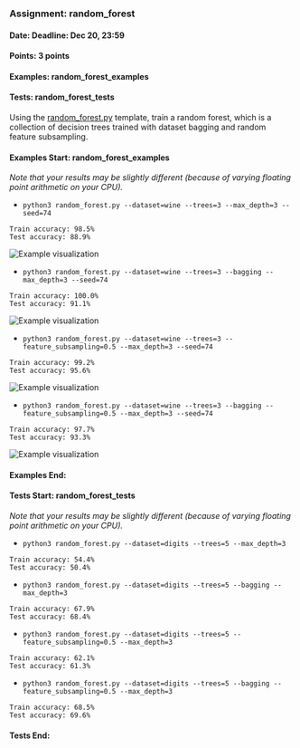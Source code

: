 ### Assignment: random_forest
#### Date: Deadline: Dec 20, 23:59
#### Points: 3 points
#### Examples: random_forest_examples
#### Tests: random_forest_tests

Using the [random_forest.py](https://github.com/ufal/npfl129/tree/master/labs/09/random_forest.py)
template, train a random forest, which is a collection of decision trees trained
with dataset bagging and random feature subsampling.

#### Examples Start: random_forest_examples
_Note that your results may be slightly different (because of varying floating point arithmetic on your CPU)._
- `python3 random_forest.py --dataset=wine --trees=3 --max_depth=3 --seed=74`
```
Train accuracy: 98.5%
Test accuracy: 88.9%
```
![Example visualization](//ufal.mff.cuni.cz/~straka/courses/npfl129/2122/tasks/figures/random_forest_1.svgz)
- `python3 random_forest.py --dataset=wine --trees=3 --bagging --max_depth=3 --seed=74`
```
Train accuracy: 100.0%
Test accuracy: 91.1%
```
![Example visualization](//ufal.mff.cuni.cz/~straka/courses/npfl129/2122/tasks/figures/random_forest_2.svgz)
- `python3 random_forest.py --dataset=wine --trees=3 --feature_subsampling=0.5 --max_depth=3 --seed=74`
```
Train accuracy: 99.2%
Test accuracy: 95.6%
```
![Example visualization](//ufal.mff.cuni.cz/~straka/courses/npfl129/2122/tasks/figures/random_forest_3.svgz)
- `python3 random_forest.py --dataset=wine --trees=3 --bagging --feature_subsampling=0.5 --max_depth=3 --seed=74`
```
Train accuracy: 97.7%
Test accuracy: 93.3%
```
![Example visualization](//ufal.mff.cuni.cz/~straka/courses/npfl129/2122/tasks/figures/random_forest_4.svgz)
#### Examples End:
#### Tests Start: random_forest_tests
_Note that your results may be slightly different (because of varying floating point arithmetic on your CPU)._
- `python3 random_forest.py --dataset=digits --trees=5 --max_depth=3`
```
Train accuracy: 54.4%
Test accuracy: 50.4%
```
- `python3 random_forest.py --dataset=digits --trees=5 --bagging --max_depth=3`
```
Train accuracy: 67.9%
Test accuracy: 68.4%
```
- `python3 random_forest.py --dataset=digits --trees=5 --feature_subsampling=0.5 --max_depth=3`
```
Train accuracy: 62.1%
Test accuracy: 61.3%
```
- `python3 random_forest.py --dataset=digits --trees=5 --bagging --feature_subsampling=0.5 --max_depth=3`
```
Train accuracy: 68.5%
Test accuracy: 69.6%
```
#### Tests End:
